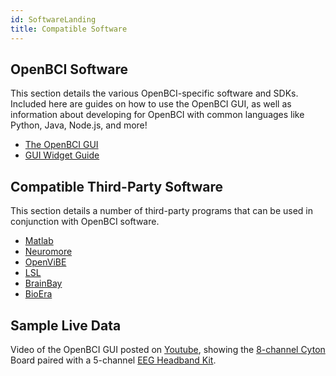 ```yaml
---
id: SoftwareLanding
title: Compatible Software
---
```

## OpenBCI Software

This section details the various OpenBCI-specific software and SDKs. Included here are guides on how to use the OpenBCI GUI, as well as information about developing for OpenBCI with common languages like Python, Java, Node.js, and more!

-   [The OpenBCI GUI](Software/OpenBCISoftware/01-OpenBCI_GUI.md)
-   [GUI Widget Guide](Software/OpenBCISoftware/02_GUI_Widget_Guide.md)

## Compatible Third-Party Software

 This section details a number of third-party programs that can be used in conjunction with OpenBCI software.

-   [Matlab](Software/CompatibleThirdPartySoftware/01-Matlab.md)
-   [Neuromore](Software/CompatibleThirdPartySoftware/02-Neuromore.md)
-   [OpenViBE](Software/CompatibleThirdPartySoftware/03-OpenViBE.md)
-   [LSL](Software/CompatibleThirdPartySoftware/04-LSL.md)
-   [BrainBay](Software/CompatibleThirdPartySoftware/05-BrainBay.md)
-   [BioEra](Software/CompatibleThirdPartySoftware/06-BioEra.md)

## Sample Live Data

 Video of the OpenBCI GUI posted on [Youtube](https://www.youtube.com/watch?v=XktF8OhHH4A), showing the [8-channel Cyton](https://shop.openbci.com/collections/frontpage/products/cyton-biosensing-board-8-channel) Board paired with a 5-channel [EEG Headband Kit](https://shop.openbci.com/collections/frontpage/products/openbci-eeg-headband-kit).
